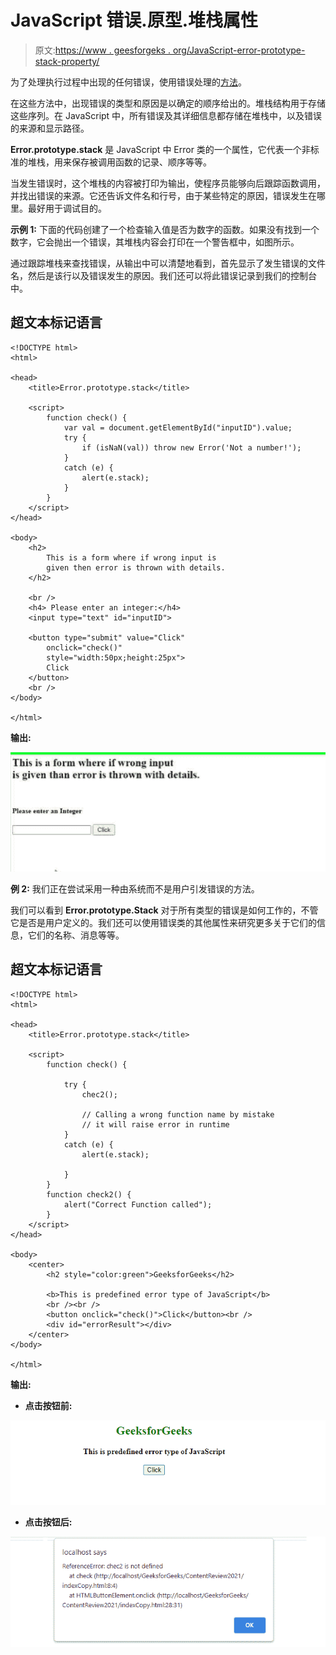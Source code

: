 # JavaScript 错误.原型.堆栈属性

> 原文:[https://www . geesforgeks . org/JavaScript-error-prototype-stack-property/](https://www.geeksforgeeks.org/javascript-error-prototype-stack-property/)

为了处理执行过程中出现的任何错误，使用错误处理的[方法](https://www.geeksforgeeks.org/javascript-error-and-exceptional-handling-with-examples/)。

在这些方法中，出现错误的类型和原因是以确定的顺序给出的。堆栈结构用于存储这些序列。在 JavaScript 中，所有错误及其详细信息都存储在堆栈中，以及错误的来源和显示路径。

**Error.prototype.stack** 是 JavaScript 中 Error 类的一个属性，它代表一个非标准的堆栈，用来保存被调用函数的记录、顺序等等。

当发生错误时，这个堆栈的内容被打印为输出，使程序员能够向后跟踪函数调用，并找出错误的来源。它还告诉文件名和行号，由于某些特定的原因，错误发生在哪里。最好用于调试目的。

**示例 1:** 下面的代码创建了一个检查输入值是否为数字的函数。如果没有找到一个数字，它会抛出一个错误，其堆栈内容会打印在一个警告框中，如图所示。

通过跟踪堆栈来查找错误，从输出中可以清楚地看到，首先显示了发生错误的文件名，然后是该行以及错误发生的原因。我们还可以将此错误记录到我们的控制台中。

## 超文本标记语言

```
<!DOCTYPE html>
<html>

<head>
    <title>Error.prototype.stack</title>

    <script>
        function check() {
            var val = document.getElementById("inputID").value;
            try {
                if (isNaN(val)) throw new Error('Not a number!');
            }
            catch (e) {
                alert(e.stack);
            }
        }
    </script>
</head>

<body>
    <h2>
        This is a form where if wrong input is 
        given then error is thrown with details.
    </h2>

    <br />
    <h4> Please enter an integer:</h4>
    <input type="text" id="inputID">

    <button type="submit" value="Click" 
        onclick="check()" 
        style="width:50px;height:25px">
        Click
    </button>
    <br />
</body>

</html>
```

**输出:**

![](img/96d1ff78f47f401ffdc2939b660f0de9.png)

**例 2:** 我们正在尝试采用一种由系统而不是用户引发错误的方法。

我们可以看到 **Error.prototype.Stack** 对于所有类型的错误是如何工作的，不管它是否是用户定义的。我们还可以使用错误类的其他属性来研究更多关于它们的信息，它们的名称、消息等等。

## 超文本标记语言

```
<!DOCTYPE html>
<html>

<head>
    <title>Error.prototype.stack</title>

    <script>
        function check() {

            try {
                chec2();

                // Calling a wrong function name by mistake
                // it will raise error in runtime
            }
            catch (e) {
                alert(e.stack);

            }
        }
        function check2() {
            alert("Correct Function called");
        }
    </script>
</head>

<body>
    <center>
        <h2 style="color:green">GeeksforGeeks</h2>

        <b>This is predefined error type of JavaScript</b>
        <br /><br />
        <button onclick="check()">Click</button><br />
        <div id="errorResult"></div>
    </center>
</body>

</html>
```

**输出:**

*   **点击按钮前:**

![](img/d453012981767717f8741af7a92ff53d.png)

*   **点击按钮后:**

![](img/a3f27f1ab3e6e872010b7d917e5b9975.png)